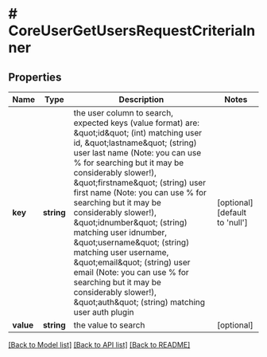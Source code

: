 # # CoreUserGetUsersRequestCriteriaInner

## Properties

Name | Type | Description | Notes
------------ | ------------- | ------------- | -------------
**key** | **string** | the user column to search, expected keys (value format) are:                                 \&quot;id\&quot; (int) matching user id,                                 \&quot;lastname\&quot; (string) user last name (Note: you can use % for searching but it may be considerably slower!),                                 \&quot;firstname\&quot; (string) user first name (Note: you can use % for searching but it may be considerably slower!),                                 \&quot;idnumber\&quot; (string) matching user idnumber,                                 \&quot;username\&quot; (string) matching user username,                                 \&quot;email\&quot; (string) user email (Note: you can use % for searching but it may be considerably slower!),                                 \&quot;auth\&quot; (string) matching user auth plugin | [optional] [default to 'null']
**value** | **string** | the value to search | [optional]

[[Back to Model list]](../../README.md#models) [[Back to API list]](../../README.md#endpoints) [[Back to README]](../../README.md)
